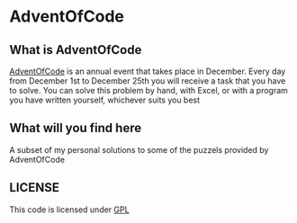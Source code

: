 # AdventOfCode

## What is AdventOfCode
[AdventOfCode](https://adventofcode.com/) is an annual event that takes place in December. Every day from December 1st to December 25th you will receive a task that you have to solve. You can solve this problem by hand, with Excel, or with a program you have written yourself, whichever suits you best

## What will you find here
A subset of my personal solutions to some of the puzzels provided by AdventOfCode

## LICENSE
This code is licensed under [GPL](https://github.com/TheGreatMisconception/AOC/blob/main/LICENSE)
